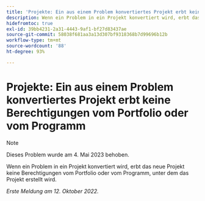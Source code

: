 ```yaml
---
title: 'Projekte: Ein aus einem Problem konvertiertes Projekt erbt keine Berechtigungen vom Portfolio oder vom Programm'
description: Wenn ein Problem in ein Projekt konvertiert wird, erbt das neue Projekt keine Berechtigungen vom Portfolio oder vom Programm, unter dem das Projekt erstellt wird.
hidefromtoc: true
exl-id: 39bb4231-2a31-4443-9af1-bf27d83437ae
source-git-commit: 58038f681aa3a13d307bf9318368b7d99696b12b
workflow-type: tm+mt
source-wordcount: '88'
ht-degree: 93%

---
```


# Projekte: Ein aus einem Problem konvertiertes Projekt erbt keine Berechtigungen vom Portfolio oder vom Programm

>[!NOTE]
>
>Dieses Problem wurde am 4. Mai 2023 behoben.

Wenn ein Problem in ein Projekt konvertiert wird, erbt das neue Projekt keine Berechtigungen vom Portfolio oder vom Programm, unter dem das Projekt erstellt wird.

_Erste Meldung am 12. Oktober 2022._
